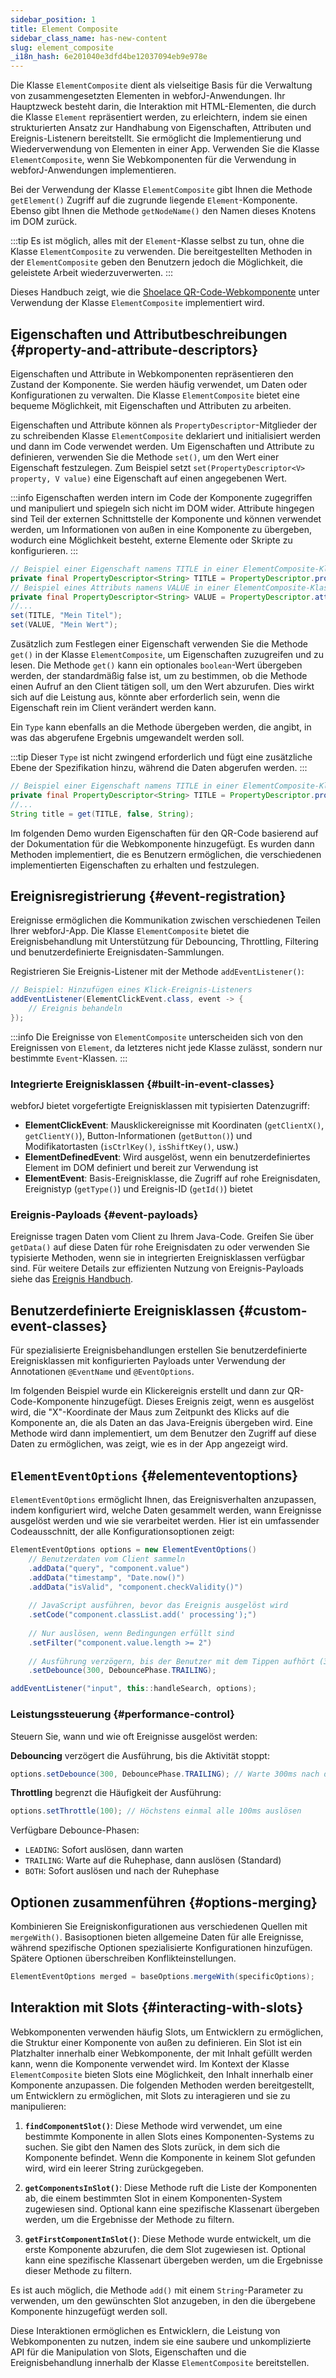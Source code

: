 ```yaml
---
sidebar_position: 1
title: Element Composite
sidebar_class_name: has-new-content
slug: element_composite
_i18n_hash: 6e201040e3dfd4be12037094eb9e978e
---
```

<DocChip chip='since' label='23.06' />
<JavadocLink type="foundation" location="com/webforj/component/element/ElementComposite" top='true'/>

Die Klasse `ElementComposite` dient als vielseitige Basis für die Verwaltung von zusammengesetzten Elementen in webforJ-Anwendungen. Ihr Hauptzweck besteht darin, die Interaktion mit HTML-Elementen, die durch die Klasse `Element` repräsentiert werden, zu erleichtern, indem sie einen strukturierten Ansatz zur Handhabung von Eigenschaften, Attributen und Ereignis-Listenern bereitstellt. Sie ermöglicht die Implementierung und Wiederverwendung von Elementen in einer App. Verwenden Sie die Klasse `ElementComposite`, wenn Sie Webkomponenten für die Verwendung in webforJ-Anwendungen implementieren.

Bei der Verwendung der Klasse `ElementComposite` gibt Ihnen die Methode `getElement()` Zugriff auf die zugrunde liegende `Element`-Komponente. Ebenso gibt Ihnen die Methode `getNodeName()` den Namen dieses Knotens im DOM zurück.

:::tip
Es ist möglich, alles mit der `Element`-Klasse selbst zu tun, ohne die Klasse `ElementComposite` zu verwenden. Die bereitgestellten Methoden in der `ElementComposite` geben den Benutzern jedoch die Möglichkeit, die geleistete Arbeit wiederzuverwerten.
:::

Dieses Handbuch zeigt, wie die [Shoelace QR-Code-Webkomponente](https://shoelace.style/components/qr-code) unter Verwendung der Klasse `ElementComposite` implementiert wird.

<ComponentDemo 
path='/webforj/qrdemo?' 
javaE='https://raw.githubusercontent.com/webforj/webforj-documentation/refs/heads/main/src/main/java/com/webforj/samples/views/elementcomposite/QRDemoView.java'
height='175px'
/>

## Eigenschaften und Attributbeschreibungen {#property-and-attribute-descriptors}

Eigenschaften und Attribute in Webkomponenten repräsentieren den Zustand der Komponente. Sie werden häufig verwendet, um Daten oder Konfigurationen zu verwalten. Die Klasse `ElementComposite` bietet eine bequeme Möglichkeit, mit Eigenschaften und Attributen zu arbeiten.

Eigenschaften und Attribute können als `PropertyDescriptor`-Mitglieder der zu schreibenden Klasse `ElementComposite` deklariert und initialisiert werden und dann im Code verwendet werden. Um Eigenschaften und Attribute zu definieren, verwenden Sie die Methode `set()`, um den Wert einer Eigenschaft festzulegen. Zum Beispiel setzt `set(PropertyDescriptor<V> property, V value)` eine Eigenschaft auf einen angegebenen Wert.

:::info
Eigenschaften werden intern im Code der Komponente zugegriffen und manipuliert und spiegeln sich nicht im DOM wider. Attribute hingegen sind Teil der externen Schnittstelle der Komponente und können verwendet werden, um Informationen von außen in eine Komponente zu übergeben, wodurch eine Möglichkeit besteht, externe Elemente oder Skripte zu konfigurieren.
:::

```java
// Beispiel einer Eigenschaft namens TITLE in einer ElementComposite-Klasse
private final PropertyDescriptor<String> TITLE = PropertyDescriptor.property("title", "");
// Beispiel eines Attributs namens VALUE in einer ElementComposite-Klasse
private final PropertyDescriptor<String> VALUE = PropertyDescriptor.attribute("value", "");
//...
set(TITLE, "Mein Titel");
set(VALUE, "Mein Wert");
```

Zusätzlich zum Festlegen einer Eigenschaft verwenden Sie die Methode `get()` in der Klasse `ElementComposite`, um Eigenschaften zuzugreifen und zu lesen. Die Methode `get()` kann ein optionales `boolean`-Wert übergeben werden, der standardmäßig false ist, um zu bestimmen, ob die Methode einen Aufruf an den Client tätigen soll, um den Wert abzurufen. Dies wirkt sich auf die Leistung aus, könnte aber erforderlich sein, wenn die Eigenschaft rein im Client verändert werden kann.

Ein `Type` kann ebenfalls an die Methode übergeben werden, die angibt, in was das abgerufene Ergebnis umgewandelt werden soll.

:::tip
Dieser `Type` ist nicht zwingend erforderlich und fügt eine zusätzliche Ebene der Spezifikation hinzu, während die Daten abgerufen werden.
:::

```java
// Beispiel einer Eigenschaft namens TITLE in einer ElementComposite-Klasse
private final PropertyDescriptor<String> TITLE = PropertyDescriptor.property("title", "");
//...
String title = get(TITLE, false, String);
```

Im folgenden Demo wurden Eigenschaften für den QR-Code basierend auf der Dokumentation für die Webkomponente hinzugefügt. Es wurden dann Methoden implementiert, die es Benutzern ermöglichen, die verschiedenen implementierten Eigenschaften zu erhalten und festzulegen.

<ComponentDemo 
path='/webforj/qrproperties?' 
javaE='https://raw.githubusercontent.com/webforj/webforj-documentation/refs/heads/main/src/main/java/com/webforj/samples/views/elementcomposite/QRPropertiesView.java'
height='250px'
/>

## Ereignisregistrierung {#event-registration}

Ereignisse ermöglichen die Kommunikation zwischen verschiedenen Teilen Ihrer webforJ-App. Die Klasse `ElementComposite` bietet die Ereignisbehandlung mit Unterstützung für Debouncing, Throttling, Filtering und benutzerdefinierte Ereignisdaten-Sammlungen.

Registrieren Sie Ereignis-Listener mit der Methode `addEventListener()`:

```java
// Beispiel: Hinzufügen eines Klick-Ereignis-Listeners
addEventListener(ElementClickEvent.class, event -> {
    // Ereignis behandeln
});
```

:::info
Die Ereignisse von `ElementComposite` unterscheiden sich von den Ereignissen von `Element`, da letzteres nicht jede Klasse zulässt, sondern nur bestimmte `Event`-Klassen.
:::

### Integrierte Ereignisklassen {#built-in-event-classes}

webforJ bietet vorgefertigte Ereignisklassen mit typisierten Datenzugriff:

- **ElementClickEvent**: Mausklickereignisse mit Koordinaten (`getClientX()`, `getClientY()`), Button-Informationen (`getButton()`) und Modifikatortasten (`isCtrlKey()`, `isShiftKey()`, usw.)
- **ElementDefinedEvent**: Wird ausgelöst, wenn ein benutzerdefiniertes Element im DOM definiert und bereit zur Verwendung ist
- **ElementEvent**: Basis-Ereignisklasse, die Zugriff auf rohe Ereignisdaten, Ereignistyp (`getType()`) und Ereignis-ID (`getId()`) bietet

### Ereignis-Payloads {#event-payloads}

Ereignisse tragen Daten vom Client zu Ihrem Java-Code. Greifen Sie über `getData()` auf diese Daten für rohe Ereignisdaten zu oder verwenden Sie typisierte Methoden, wenn sie in integrierten Ereignisklassen verfügbar sind. Für weitere Details zur effizienten Nutzung von Ereignis-Payloads siehe das [Ereignis Handbuch](../building-ui/events).

## Benutzerdefinierte Ereignisklassen {#custom-event-classes}

Für spezialisierte Ereignisbehandlungen erstellen Sie benutzerdefinierte Ereignisklassen mit konfigurierten Payloads unter Verwendung der Annotationen `@EventName` und `@EventOptions`.

Im folgenden Beispiel wurde ein Klickereignis erstellt und dann zur QR-Code-Komponente hinzugefügt. Dieses Ereignis zeigt, wenn es ausgelöst wird, die "X"-Koordinate der Maus zum Zeitpunkt des Klicks auf die Komponente an, die als Daten an das Java-Ereignis übergeben wird. Eine Methode wird dann implementiert, um dem Benutzer den Zugriff auf diese Daten zu ermöglichen, was zeigt, wie es in der App angezeigt wird.

<ComponentDemo 
path='/webforj/qrevent?' 
javaE='https://raw.githubusercontent.com/webforj/webforj-documentation/refs/heads/main/src/main/java/com/webforj/samples/views/elementcomposite/QREventView.java'
height='300px'
/>

## `ElementEventOptions` {#elementeventoptions}

`ElementEventOptions` ermöglicht Ihnen, das Ereignisverhalten anzupassen, indem konfiguriert wird, welche Daten gesammelt werden, wann Ereignisse ausgelöst werden und wie sie verarbeitet werden. Hier ist ein umfassender Codeausschnitt, der alle Konfigurationsoptionen zeigt:

```java
ElementEventOptions options = new ElementEventOptions()
    // Benutzerdaten vom Client sammeln
    .addData("query", "component.value")
    .addData("timestamp", "Date.now()")
    .addData("isValid", "component.checkValidity()")
    
    // JavaScript ausführen, bevor das Ereignis ausgelöst wird
    .setCode("component.classList.add(' processing');")
    
    // Nur auslösen, wenn Bedingungen erfüllt sind
    .setFilter("component.value.length >= 2")
    
    // Ausführung verzögern, bis der Benutzer mit dem Tippen aufhört (300ms)
    .setDebounce(300, DebouncePhase.TRAILING);

addEventListener("input", this::handleSearch, options);
```

### Leistungssteuerung {#performance-control}

Steuern Sie, wann und wie oft Ereignisse ausgelöst werden:

**Debouncing** verzögert die Ausführung, bis die Aktivität stoppt:

```java
options.setDebounce(300, DebouncePhase.TRAILING); // Warte 300ms nach dem letzten Ereignis
```

**Throttling** begrenzt die Häufigkeit der Ausführung:

```java
options.setThrottle(100); // Höchstens einmal alle 100ms auslösen
```

Verfügbare Debounce-Phasen:

- `LEADING`: Sofort auslösen, dann warten
- `TRAILING`: Warte auf die Ruhephase, dann auslösen (Standard)
- `BOTH`: Sofort auslösen und nach der Ruhephase

## Optionen zusammenführen {#options-merging}

Kombinieren Sie Ereigniskonfigurationen aus verschiedenen Quellen mit `mergeWith()`. Basisoptionen bieten allgemeine Daten für alle Ereignisse, während spezifische Optionen spezialisierte Konfigurationen hinzufügen. Spätere Optionen überschreiben Konflikteinstellungen.

```java
ElementEventOptions merged = baseOptions.mergeWith(specificOptions);
```

## Interaktion mit Slots {#interacting-with-slots}

Webkomponenten verwenden häufig Slots, um Entwicklern zu ermöglichen, die Struktur einer Komponente von außen zu definieren. Ein Slot ist ein Platzhalter innerhalb einer Webkomponente, der mit Inhalt gefüllt werden kann, wenn die Komponente verwendet wird. Im Kontext der Klasse `ElementComposite` bieten Slots eine Möglichkeit, den Inhalt innerhalb einer Komponente anzupassen. Die folgenden Methoden werden bereitgestellt, um Entwicklern zu ermöglichen, mit Slots zu interagieren und sie zu manipulieren:

1. **`findComponentSlot()`**: Diese Methode wird verwendet, um eine bestimmte Komponente in allen Slots eines Komponenten-Systems zu suchen. Sie gibt den Namen des Slots zurück, in dem sich die Komponente befindet. Wenn die Komponente in keinem Slot gefunden wird, wird ein leerer String zurückgegeben.

2. **`getComponentsInSlot()`**: Diese Methode ruft die Liste der Komponenten ab, die einem bestimmten Slot in einem Komponenten-System zugewiesen sind. Optional kann eine spezifische Klassenart übergeben werden, um die Ergebnisse der Methode zu filtern.

3. **`getFirstComponentInSlot()`**: Diese Methode wurde entwickelt, um die erste Komponente abzurufen, die dem Slot zugewiesen ist. Optional kann eine spezifische Klassenart übergeben werden, um die Ergebnisse dieser Methode zu filtern.

Es ist auch möglich, die Methode `add()` mit einem `String`-Parameter zu verwenden, um den gewünschten Slot anzugeben, in den die übergebene Komponente hinzugefügt werden soll.

Diese Interaktionen ermöglichen es Entwicklern, die Leistung von Webkomponenten zu nutzen, indem sie eine saubere und unkomplizierte API für die Manipulation von Slots, Eigenschaften und die Ereignisbehandlung innerhalb der Klasse `ElementComposite` bereitstellen.
